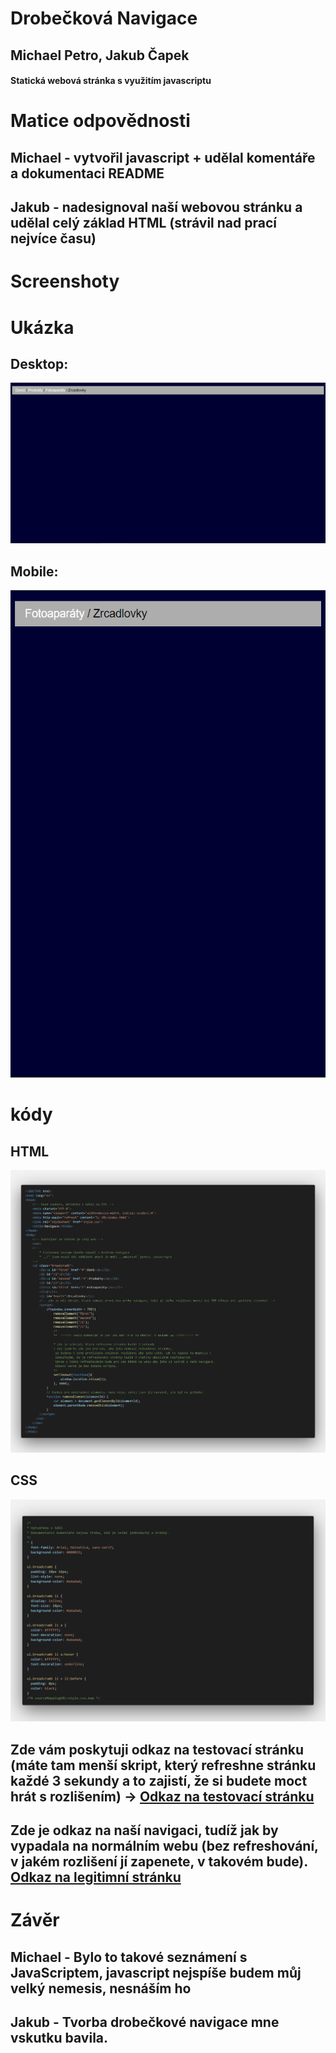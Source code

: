 # Drobečková Navigace
## Michael Petro, Jakub Čapek
#### Statická webová stránka s využitím javascriptu

# Matice odpovědnosti
## Michael - vytvořil javascript + udělal komentáře a dokumentaci README
## Jakub - nadesignoval naší webovou stránku a udělal celý základ HTML (strávil nad prací nejvíce času)

# Screenshoty
# Ukázka
#### 
## Desktop:
![1.PNG](Screenshots/Page/Desktop/1.PNG)
## Mobile:
![1.PNG](Screenshots/Page/Mobile/1.PNG)

# kódy
## HTML
![1.PNG](Screenshots/Html/1.png)

## CSS
![1.PNG](Screenshots/Css/1.png)
## Zde vám poskytuji odkaz na testovací stránku (máte tam menší skript, který refreshne stránku každé 3 sekundy a to zajistí, že si  budete moct hrát s rozlišením) -> [Odkaz na testovací stránku](http://michael.petro.sweb.cz/WAP/DrobeckovaNavigace/Drobecky/index.html)
## Zde je odkaz na naší navigaci, tudíž jak by vypadala na normálním webu (bez refreshování, v jakém rozlišení jí zapenete, v takovém bude). [Odkaz na legitimní stránku](http://michael.petro.sweb.cz/WAP/DrobeckovaNavigace/index.html)

# Závěr
## Michael - Bylo to takové seznámení s JavaScriptem, javascript nejspíše budem můj velký nemesis, nesnáším ho
## Jakub - Tvorba drobečkové navigace mne vskutku bavila.
